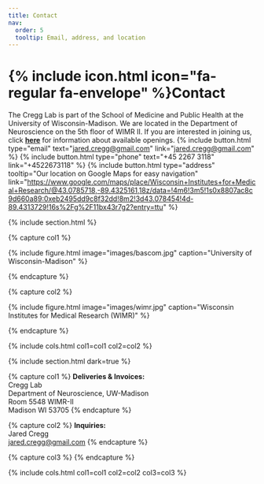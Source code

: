 ```yaml
---
title: Contact
nav:
  order: 5
  tooltip: Email, address, and location
---
```


# {% include icon.html icon="fa-regular fa-envelope" %}Contact

The Cregg Lab is part of the School of Medicine and Public Health at the University of Wisconsin-Madison. We are located in the Department of Neuroscience on the 5th floor of WIMR II. If you are interested in joining us, click [**here**](https://cregglab.github.io/recruitment/) for information about available openings.
{%
  include button.html
  type="email"
  text="jared.cregg@gmail.com"
  link="jared.cregg@gmail.com"
%}
{%
  include button.html
  type="phone"
  text="+45 2267 3118"
  link="+4522673118"
%}
{%
  include button.html
  type="address"
  tooltip="Our location on Google Maps for easy navigation"
link="https://www.google.com/maps/place/Wisconsin+Institutes+for+Medical+Research/@43.0785718,-89.4325161,18z/data=!4m6!3m5!1s0x8807ac8c9d660a89:0xeb2495dd9c8f32dd!8m2!3d43.078454!4d-89.4313729!16s%2Fg%2F11bx43r7g2?entry=ttu"
%}

{% include section.html %}

{% capture col1 %}

{%
  include figure.html
  image="images/bascom.jpg"
  caption="University of Wisconsin-Madison"
%}

{% endcapture %}

{% capture col2 %}

{%
  include figure.html
  image="images/wimr.jpg"
  caption="Wisconsin Institutes for Medical Research (WIMR)"
%}

{% endcapture %}

{% include cols.html col1=col1 col2=col2 %}

{% include section.html dark=true %}

{% capture col1 %}
<strong>Deliveries & Invoices:</strong>  
Cregg Lab
<br>Department of Neuroscience, UW-Madison
<br>Room 5548 WIMR-II
<br>Madison WI 53705
{% endcapture %}

{% capture col2 %}
<strong>Inquiries:</strong>     
Jared Cregg
<br>jared.cregg@gmail.com
{% endcapture %}

{% capture col3 %}
{% endcapture %}

{% include cols.html col1=col1 col2=col2 col3=col3 %}
